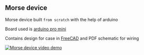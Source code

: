 Morse device
----

Morse device built `from scratch` with the help of arduino

Board used is [arduino pro mini](https://store.arduino.cc/arduino-pro-mini)

Contains design for case in [FreeCAD](https://www.freecadweb.org/) and PDF schematic for wiring

[![Morse device video demo](http://img.youtube.com/vi/qsVQ9IBETAA/0.jpg)](http://www.youtube.com/watch?v=qsVQ9IBETAA)